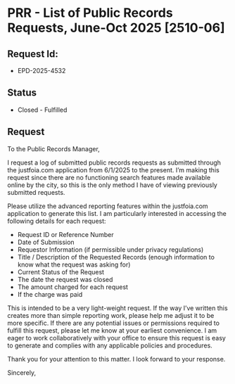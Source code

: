 # PRR - List of Public Records Requests, June-Oct 2025 [2510-06]

## Request Id:
* EPD-2025-4532

## Status
* Closed - Fulfilled

## Request 
To the Public Records Manager,

I request a log of submitted public records requests as submitted through the justfoia.com application from 6/1/2025 to the present. I’m making this request since there are no functioning search features made available online by the city, so this is the only method I have of viewing previously submitted requests.

Please utilize the advanced reporting features within the justfoia.com application to generate this list. I am particularly interested in accessing the following details for each request:
* Request ID or Reference Number
* Date of Submission
* Requestor Information (if permissible under privacy regulations)
* Title / Description of the Requested Records (enough information to know what the request was asking for)
* Current Status of the Request
* The date the request was closed
* The amount charged for each request
* If the charge was paid

This is intended to be a very light-weight request. If the way I’ve written this creates more than simple reporting work, please help me adjust it to be more specific. If there are any potential issues or permissions required to fulfill this request, please let me know at your earliest convenience. I am eager to work collaboratively with your office to ensure this request is easy to generate and complies with any applicable policies and procedures.

Thank you for your attention to this matter. I look forward to your response.

Sincerely,





